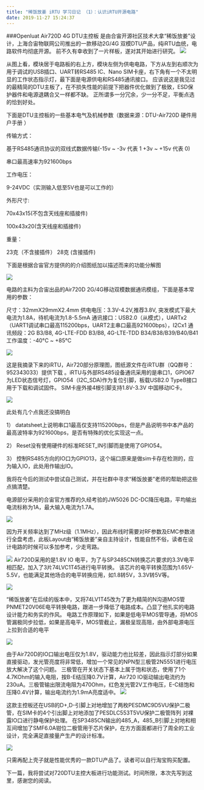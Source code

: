 ```yaml
---
title: "稀饭放姜 iRTU 学习日记 （1）：认识iRTU开源电路"
date: 2019-11-27 15:24:37
---
```


###Openluat Air720D 4G DTU主控板 是由合宙开源社区技术大拿“稀饭放姜”设计，上海合宙物联网公司推出的一款移动2G/4G 双模DTU产品，纯iRTU血统，电路软件均彻底开源。 前不久有幸收到了一片样板，遂对其开始进行研究。
![](http://doc.openluat.com/api/static/editormd/php/../uploads/5_85822.jpg)

从图上看，模块居于电路板的右上方，模块左侧为供电电路，下方从左到右顺次为用于调试的USB插口、UART转RS485 IC、Nano SIM卡座，右下角有一个不太明显的工作状态指示灯，最下面是电源供电和RS485通讯接口。 应该说这是我见过的最精简的DTU主板了，在不损失性能的前提下把器件优化做到了极致，ESD保护器件和电源退耦合又一样都不缺。 正所谓多一分冗余，少一分不足，平衡点选的恰到好处。 

下面是DTU主控板的一些基本电气及机械参数（数据来源：DTU-Air720D 硬件用户手册 ）

传输方式：

基于RS485通讯协议的双线式数据传输(-15v ~ -3v 代表 1 +3v ~ +15v 代表 0)

串口最高速率为921600bps

工作电压：

9-24VDC（实测输入低至5V也是可以工作的）

外形尺寸:

70x43x15(不包含天线座和插接件)

100x43x20(含天线座和插接件)

重量：

23克（不含接插件）
28克 (含接插件)

下面是根据合宙官方提供的的介绍图纸加以描述而来的功能分解图

![](http://doc.openluat.com/api/static/editormd/php/../uploads/5_86828.png)


电路的主料为合宙出品的Air720D 2G/4G移动双模数据通讯模组，下面是基本常用的参数：

尺寸：32mmX29mmX2.4mm
供电电压：3.3V-4.2V,推荐3.8V, 突发模式下最大电流为1.8A，待机电流为1.8-5.5mA
通讯接口：USB2.0（从模式），UARTx2（UART1调试串口最高115200bps，UART2主串口最高921600bps），I2Cx1
通讯频段：2G B3/B8, 4G-LTE-FDD B3/B8, 4G-LTE-TDD B34/B38/B39/B40/B41
工作温度：-40°C ~ +85°C

![](http://doc.openluat.com/api/static/editormd/php/../uploads/5_99020.png)

这是我摘录下来的iRTU，Air720部分原理图，图纸源文件在iRTU群（QQ群号：952343033）提供下载 。iRTU与外部RS485设备通讯采用的是串口1，GPIO67为LED状态信号灯，GPIO54（I2C_SDA)作为复位引脚，板载USB2.0 TypeB接口用于下载和调试固件。 SIM卡座外接4根引脚支持1.8V-3.3V 中国移动IC卡。

![](http://doc.openluat.com/api/static/editormd/php/../uploads/5_89972.png)

此处有几个点我还没搞明白

1） datatsheet上说明串口1最高仅支持115200bps，但是产品说明书中本产品的最高波特率为921600bps，是否有特殊的优化实现这一点。

2） Reset没有使用硬件的标准RESET_IN引脚而是使用了GPIO54。

3） 控制RS485方向的IO口为GPIO13，这个端口原来是做sim卡存在检测的，应为输入IO，此处用作输出IO。

我将在今后的测试中尝试自己测试，并在社群中寻求“稀饭放姜”老师的帮助把这些点搞清楚。


电源部分采用的合宙官方推荐的久经考验的JW5026 DC-DC降压电路，平均输出电流标称为1A，最大输入电流为1.7A。 

![](http://doc.openluat.com/api/static/editormd/php/../uploads/5_24464.png)

因为开关频率达到了MHz级（1.1MHz），因此布线时需要对RF参数及EMC参数进行全盘考虑，此板Layout由“稀饭放姜”亲自主持设计，性能自然不俗，读者在设计电路的时候可以多加参考，少走弯路。


![](http://doc.openluat.com/api/static/editormd/php/../uploads/5_32037.jpg)
Air720D采用的是1.8V IO 电平，为了与SP3485CN转换芯片要求的3.3V电平相匹配，加入了3片74LVC1T45进行电平转换。 该芯片的电平转换范围为1.65V-5.5V，也能满足其他场合的电平转换应用，如1.8转5V，3.3V转5V等。

![](http://doc.openluat.com/api/static/editormd/php/../uploads/5_45839.png)

“稀饭放姜”在后续的版本中，又将74LV1T45改为了更为精简的N沟道MOS管PNMET20V06E电平转换电路，跟进一步降低了电路成本。凸显了他扎实的电路设计能力和务实的作风。 电路工作原理如下，如果是低电平MOS管导通，将MOS管漏极同步拉低，如果是高电平，MOS管截止，漏极呈现高阻，由外部电源电压上拉到合适的电平

![](http://doc.openluat.com/api/static/editormd/php/../uploads/5_44036.png)


由于Air720D的IO口输出电压仅为1.8V，驱动能力也比较差，因此指示灯部分如果直接驱动，发光管亮度将非常低，增加一个常见的NPN型三极管2N5551进行电压放大解决了这个问题。 三极管在开关状态下基本上属于饱和状态，使用了1个4.7KOhm的输入电阻，按B-E结压降0.7V计算，Air720 IO驱动输出电流约为230uA。三极管输出限流电阻为470Ohm，红色发光管2V工作电压，E-C结饱和压降0.4V计算，输出电流约为1.9mA亮度适中。
![](http://doc.openluat.com/api/static/editormd/php/../uploads/5_35424.png)

这款主控板还在USB的D+,D-引脚上对地增加了两枚PESDMC9D5VU保护二极管，在SIM卡的4个引出脚上对地添加了PESDLC553T5VU保护二极管阵列 对裸露IO口进行静电保护处理。 在SP3485CN输出的485_A，485_B引脚上对地和相互间增加了SMF6.0A钳位二极管用于芯片保护，在方方面面都进行了周全的工业设计，完全满足直接量产生产的设计标准。

![](http://doc.openluat.com/api/static/editormd/php/../uploads/5_70534.jpg)
 










 只需再配上壳子就是性能优秀的一款DTU产品了。读者可以自行淘宝购买配置。



下一篇，我将尝试对720DTU主控大板进行功能测试。时间所限，本次先写到这里，感谢您的阅读。